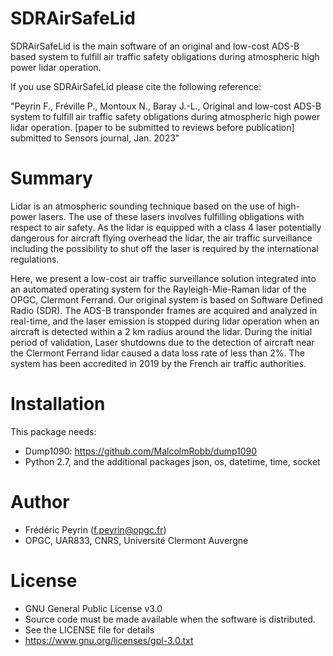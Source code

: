 # SDRAirSafeLid

SDRAirSafeLid is the main software of an original and low-cost ADS-B based system to fulfill air traffic safety obligations during atmospheric high power lidar operation.

If you use SDRAirSafeLid please cite the following reference:

"Peyrin F., Fréville P., Montoux N., Baray J.-L., Original and low-cost ADS-B system to fulfill air traffic safety obligations during atmospheric high power lidar operation. [paper to be submitted to reviews before publication] submitted to Sensors journal, Jan. 2023"


# Summary
Lidar is an atmospheric sounding technique based on the use of high-power lasers.
The use of these lasers involves fulfilling obligations with respect to air safety. 
As the lidar is equipped with a class 4 laser potentially dangerous for aircraft flying overhead the lidar, the air traffic surveillance including the possibility to shut off the laser is required by the international regulations.

Here, we present a low-cost air traffic surveillance solution integrated into an automated operating system for the Rayleigh-Mie-Raman lidar of the OPGC, Clermont Ferrand.
Our original system is based on Software Defined Radio (SDR).
The ADS-B transponder frames are acquired and analyzed in real-time, and the laser emission is stopped during lidar operation when an aircraft is detected within a 2 km radius around the lidar.
During the initial period of validation, Laser shutdowns due to the detection of aircraft near the Clermont Ferrand lidar caused a data loss rate of less than 2%.
The system has been accredited in 2019 by the French air traffic authorities.

# Installation
This package needs:
* Dump1090: https://github.com/MalcolmRobb/dump1090
* Python 2.7, and the additional packages json, os, datetime, time, socket

# Author
* Frédéric Peyrin (f.peyrin@opgc.fr)
* OPGC, UAR833, CNRS, Université Clermont Auvergne

# License
* GNU General Public License v3.0
* Source code must be made available when the software is distributed.
* See the LICENSE file for details
* https://www.gnu.org/licenses/gpl-3.0.txt
